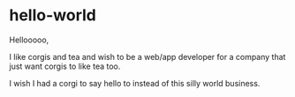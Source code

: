 # hello-world

Hellooooo,

I like corgis and tea and wish to be a web/app developer for a company that just want corgis to like tea too.

I wish I had a corgi to say hello to instead of this silly world business.
